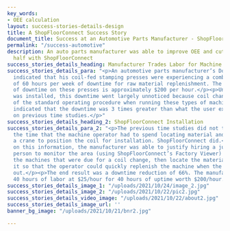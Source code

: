 ```yaml
---
key_words:
- OEE calculation
layout: success-stories-details-design
title: A ShopFloorConnect Success Story
document_title: Success at an Automotive Parts Manufacturer - ShopFloorConnect
permalink: "/success-automotive"
description: An auto parts manufacturer was able to improve OEE and cut downtime in
  half with ShopFloorConnect
success_stories_details_heading: Manufacturer Trades Labor for Machine Uptime
success_stories_details_para: "<p>An automotive parts manufacturer’s Downtime Reports
  indicated that his coil-fed stamping presses were experiencing a combined average
  of 60 hours per week of downtime for raw material replenishment. The average cost
  of downtime on these presses is approximately $200 per hour.</p><p>Until ShopFloorConnect
  was installed, this downtime went largely unnoticed because coil changes are part
  of the standard operating procedure when running these types of machines. ShopFloorConnect
  indicated that the downtime was 3 times greater than what the user expected based
  on previous time studies.</p>"
success_stories_details_heading_2: ShopFloorConnect Installation
success_stories_details_para_2: "<p>The previous time studies did not take into account
  the time that the machine operator had to spend locating material and operating
  a crane to position the coil for installation. ShopFloorConnect did.</p><p>Based
  on this information, the manufacturer was able to justify hiring a junior setup
  person to monitor the area (using ShopFloorConnect’s Factory Viewer) to identify
  the machines that were due for a coil change, then locate the material and stage
  it so that the operator could quickly replenish the machine when the old coil ran
  out.</p><p>The end result was a downtime reduction of 66%. The manufacturer traded
  40 hours of labor at $25/hour for 40 hours of uptime worth $200/hour.</p>"
success_stories_details_image_1: "/uploads/2021/10/24/image_2.jpg"
success_stories_details_image_2: "/uploads/2021/10/22/pic2.jpg"
success_stories_details_video_image: "/uploads/2021/10/22/about2.jpg"
success_stories_details_image_url: ''
banner_bg_image: "/uploads/2021/10/21/bnr2.jpg"

---
```

